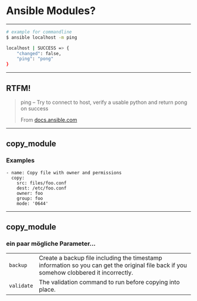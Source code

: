  Ansible Modules?
=================

----

```bash
# example for commandline
$ ansible localhost -m ping

localhost | SUCCESS => {
    "changed": false,
    "ping": "pong"
}
```

----

 RTFM!
-----

> ping – Try to connect to host, verify a usable python and return pong on success
> 
> From [docs.ansible.com](https://docs.ansible.com/ansible/latest/modules/ping_module.html)

----

 copy_module
--------
### Examples
```
- name: Copy file with owner and permissions
  copy:
    src: files/foo.conf
    dest: /etc/foo.conf
    owner: foo
    group: foo
    mode: '0644'
```

----

 copy_module
--------
### ein paar mögliche Parameter...
|||
|-|-|
|``backup`` | Create a backup file including the timestamp information so you can get the original file back if you somehow clobbered it incorrectly.|
| ``validate`` | The validation command to run before copying into place.|

